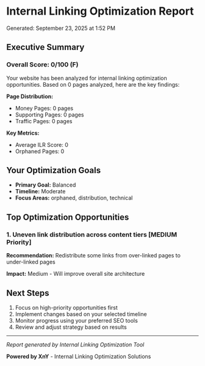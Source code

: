 # Internal Linking Optimization Report

Generated: September 23, 2025 at 1:52 PM

## Executive Summary

### Overall Score: 0/100 (F)

Your website has been analyzed for internal linking optimization opportunities. Based on 0 pages analyzed, here are the key findings:

**Page Distribution:**
- Money Pages: 0 pages
- Supporting Pages: 0 pages  
- Traffic Pages: 0 pages

**Key Metrics:**
- Average ILR Score: 0
- Orphaned Pages: 0

## Your Optimization Goals

- **Primary Goal:** Balanced
- **Timeline:** Moderate
- **Focus Areas:** orphaned, distribution, technical

## Top Optimization Opportunities

### 1. Uneven link distribution across content tiers [MEDIUM Priority]

**Recommendation:** Redistribute some links from over-linked pages to under-linked pages

**Impact:** Medium - Will improve overall site architecture

## Next Steps

1. Focus on high-priority opportunities first
2. Implement changes based on your selected timeline
3. Monitor progress using your preferred SEO tools
4. Review and adjust strategy based on results

---

*Report generated by Internal Linking Optimization Tool*

**Powered by XnY** - Internal Linking Optimization Solutions